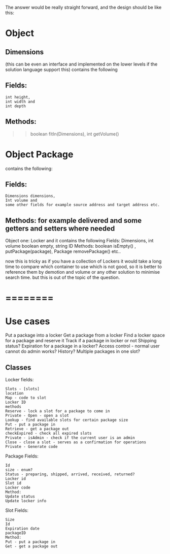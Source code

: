 The answer would be really straight forward, and the design should be like this:

# Object 
## Dimensions 
(this can be even an interface and implemented on the lower levels if the solution language support this)
contains the following

##  Fields: 
    int height, 
    int width and 
    int depth
## Methods: 
>>  boolean fitIn(Dimensions), 
>>  int getVolume()

# Object Package 
contains the following:
## Fields: 
    Dimensions dimensions, 
    Int volume and 
    some other fields for example source address and target address etc.

## Methods: for example delivered and some getters and setters where needed

Object one: Locker and it contains the following
Fields: Dimensions, int volume boolean empty, string ID
Methods: boolean isEmpty() , putPackage(package), Package removePackage() etc..

now this is tricky as if you have a collection of Lockers it would take a long time to compare which container to use which is not good, so it is better to reference them by demotion and volume or any other solution to minimise search time. but this is out of the topic of the question.

# ========
# Use cases

Put a package into a locker
Get a package from a locker
Find a locker space for a package and reserve it
Track if a package in locker or not
Shipping status?
Expiration for a package in a locker?
Access control - normal user cannot do admin works?
History?
Multiple packages in one slot?

## Classes
Locker
fields:

    Slots - [slots]
    location
    Map - code to slot
    Locker ID
    methods
    Reserve - lock a slot for a package to come in
    Private - Open - open a slot
    Lookup - find available slots for certain package size
    Put - put a package in
    Retrieve - get a package out
    checkExpired - check all expired slots
    Private - isAdmin - check if the current user is an admin
    Close - close a slot - serves as a confirmation for operations
    Private - Generate code

Package
Fields:

    Id
    size - enum?
    Status - preparing, shipped, arrived, received, returned?
    Locker id
    Slot id
    Locker code
    Method:
    Update status
    Update locker info

Slot
Fields:

    Size
    Id
    Expiration date
    packageID
    Method:
    Put - put a package in
    Get - get a package out